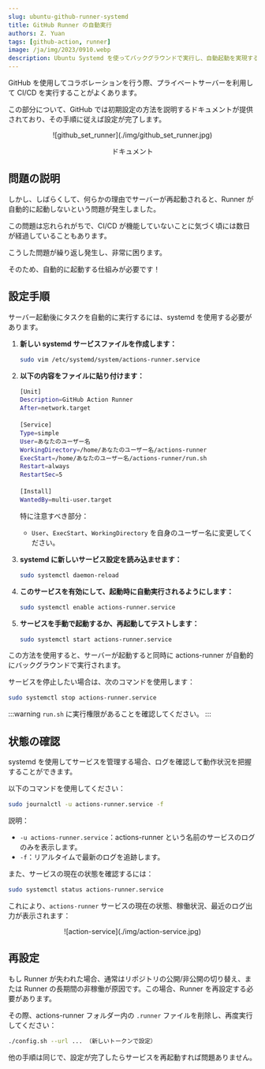 ```yaml
---
slug: ubuntu-github-runner-systemd
title: GitHub Runner の自動実行
authors: Z. Yuan
tags: [github-action, runner]
image: /ja/img/2023/0910.webp
description: Ubuntu Systemd を使ってバックグラウンドで実行し、自動起動を実現する。
---
```


GitHub を使用してコラボレーションを行う際、プライベートサーバーを利用して CI/CD を実行することがよくあります。

この部分について、GitHub では初期設定の方法を説明するドキュメントが提供されており、その手順に従えば設定が完了します。

<!-- truncate -->

<div align="center">
<figure style={{"width": "80%"}}>
![github_set_runner](./img/github_set_runner.jpg)
</figure>
<figcaption>ドキュメント</figcaption>
</div>

## 問題の説明

しかし、しばらくして、何らかの理由でサーバーが再起動されると、Runner が自動的に起動しないという問題が発生しました。

この問題は忘れられがちで、CI/CD が機能していないことに気づく頃には数日が経過していることもあります。

こうした問題が繰り返し発生し、非常に困ります。

そのため、自動的に起動する仕組みが必要です！

## 設定手順

サーバー起動後にタスクを自動的に実行するには、systemd を使用する必要があります。

1. **新しい systemd サービスファイルを作成します：**

   ```bash
   sudo vim /etc/systemd/system/actions-runner.service
   ```

2. **以下の内容をファイルに貼り付けます：**

   ```bash {7-9}
   [Unit]
   Description=GitHub Action Runner
   After=network.target

   [Service]
   Type=simple
   User=あなたのユーザー名
   WorkingDirectory=/home/あなたのユーザー名/actions-runner
   ExecStart=/home/あなたのユーザー名/actions-runner/run.sh
   Restart=always
   RestartSec=5

   [Install]
   WantedBy=multi-user.target
   ```

   特に注意すべき部分：

   - `User`、`ExecStart`、`WorkingDirectory` を自身のユーザー名に変更してください。

3. **systemd に新しいサービス設定を読み込ませます：**

   ```bash
   sudo systemctl daemon-reload
   ```

4. **このサービスを有効にして、起動時に自動実行されるようにします：**

   ```bash
   sudo systemctl enable actions-runner.service
   ```

5. **サービスを手動で起動するか、再起動してテストします：**

   ```bash
   sudo systemctl start actions-runner.service
   ```

この方法を使用すると、サーバーが起動すると同時に actions-runner が自動的にバックグラウンドで実行されます。

サービスを停止したい場合は、次のコマンドを使用します：

```bash
sudo systemctl stop actions-runner.service
```

:::warning
`run.sh` に実行権限があることを確認してください。
:::

## 状態の確認

systemd を使用してサービスを管理する場合、ログを確認して動作状況を把握することができます。

以下のコマンドを使用してください：

```bash
sudo journalctl -u actions-runner.service -f
```

説明：

- `-u actions-runner.service`：actions-runner という名前のサービスのログのみを表示します。
- `-f`：リアルタイムで最新のログを追跡します。

また、サービスの現在の状態を確認するには：

```bash
sudo systemctl status actions-runner.service
```

これにより、`actions-runner` サービスの現在の状態、稼働状況、最近のログ出力が表示されます：

<div align="center">
<figure style={{"width": "80%"}}>
![action-service](./img/action-service.jpg)
</figure>
</div>

## 再設定

もし Runner が失われた場合、通常はリポジトリの公開/非公開の切り替え、または Runner の長期間の非稼働が原因です。この場合、Runner を再設定する必要があります。

その際、actions-runner フォルダー内の `.runner` ファイルを削除し、再度実行してください：

```bash
./config.sh --url ... （新しいトークンで設定）
```

他の手順は同じで、設定が完了したらサービスを再起動すれば問題ありません。
